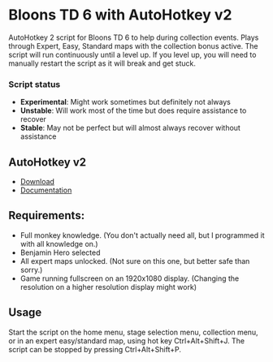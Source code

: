 # Bloons TD 6 with AutoHotkey v2  

AutoHotkey 2 script for Bloons TD 6 to help during collection events. Plays through Expert, Easy, Standard maps with the collection bonus active.
The script will run continuously until a level up. If you level up, you will need to manually restart the script as it will break and get stuck.

### Script status  
- __Experimental__: Might work sometimes but definitely not always  
- __Unstable__: Will work most of the time but does require assistance to recover  
- __Stable__: May not be perfect but will almost always recover without assistance  

## AutoHotkey v2
- [Download](https://www.autohotkey.com/download/ahk-v2.zip)  
- [Documentation](https://lexikos.github.io/v2/docs/AutoHotkey.htm)

## Requirements:
- Full monkey knowledge. (You don't actually need all, but I programmed it with all knowledge on.)
- Benjamin Hero selected
- All expert maps unlocked. (Not sure on this one, but better safe than sorry.)
- Game running fullscreen on an 1920x1080 display. (Changing the resolution on a higher resolution display might work)

## Usage
Start the script on the home menu, stage selection menu, collection menu, or in an expert easy/standard map, using hot key Ctrl+Alt+Shift+J.
The script can be stopped by pressing Ctrl+Alt+Shift+P.  
